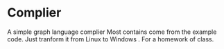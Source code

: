 # Complier
A simple graph language complier
Most contains come from the example code.
Just tranform it from Linux to Windows .
For a homework of class.
